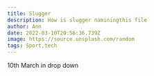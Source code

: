```yaml
---
title: Slugger
description: How is slugger naminingthis file
author: Ann
date: 2022-03-10T20:56:36.739Z
image: https://source.unsplash.com/random
tags: Sport,tech
---
```

10th March in drop down